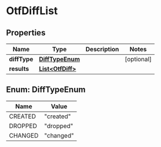 

# OtfDiffList


## Properties

Name | Type | Description | Notes
------------ | ------------- | ------------- | -------------
**diffType** | [**DiffTypeEnum**](#DiffTypeEnum) |  |  [optional]
**results** | [**List&lt;OtfDiff&gt;**](OtfDiff.md) |  | 



## Enum: DiffTypeEnum

Name | Value
---- | -----
CREATED | &quot;created&quot;
DROPPED | &quot;dropped&quot;
CHANGED | &quot;changed&quot;



